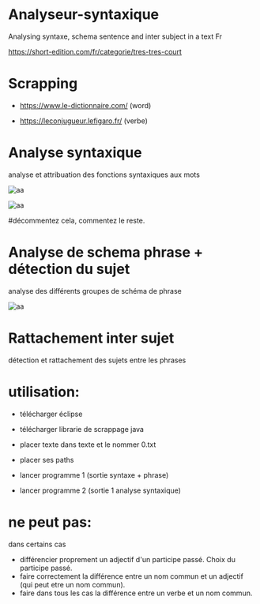 # Analyseur-syntaxique

Analysing syntaxe, schema sentence and inter subject in a text Fr

https://short-edition.com/fr/categorie/tres-tres-court

<h1> Scrapping </h1>

 - https://www.le-dictionnaire.com/ (word)
 
 - https://leconjugueur.lefigaro.fr/ (verbe)
 
 
<h1> Analyse syntaxique</h1>
 
 analyse et attribuation des fonctions syntaxiques aux mots
 
![aa](https://user-images.githubusercontent.com/54853371/83953960-267a9900-a845-11ea-8c8f-2f0da2541677.png)

![aa](https://user-images.githubusercontent.com/54853371/83954054-f7b0f280-a845-11ea-8c29-9e5a339b805e.png)

#décommentez cela, commentez le reste.

 
<h1> Analyse de schema phrase + détection du sujet</h1>
 
 analyse des différents groupes de schéma de phrase
 
 ![aa](https://user-images.githubusercontent.com/54853371/83953983-575ace00-a845-11ea-9f1e-965291ea2321.png)
 
<h1> Rattachement inter sujet</h1>
 
détection et rattachement des sujets entre les phrases


<h1>utilisation:</h1>

- télécharger éclipse

- télécharger librarie de scrappage java

- placer texte dans texte et le nommer 0.txt

- placer ses paths

- lancer programme 1 (sortie syntaxe + phrase)

- lancer programme 2 (sortie 1 analyse syntaxique)

<h1> ne peut pas:  </h1>

 dans certains cas

 - différencier proprement un adjectif d'un participe passé. Choix du participe passé.
 - faire correctement la différence entre un nom commun et un adjectif (qui peut etre un nom commun).
 - faire dans tous les cas la différence entre un verbe et un nom commun.

